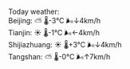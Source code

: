 Today weather:  
Beijing: ⛅️  🌡️-3°C 🌬️↓4km/h  
Tianjin: ☀️ 🌡️-1°C 🌬️←4km/h  
Shijiazhuang: ☀️ 🌡️+3°C 🌬️↓4km/h  
Tangshan: ⛅️  🌡️-0°C 🌬️↑7km/h  
